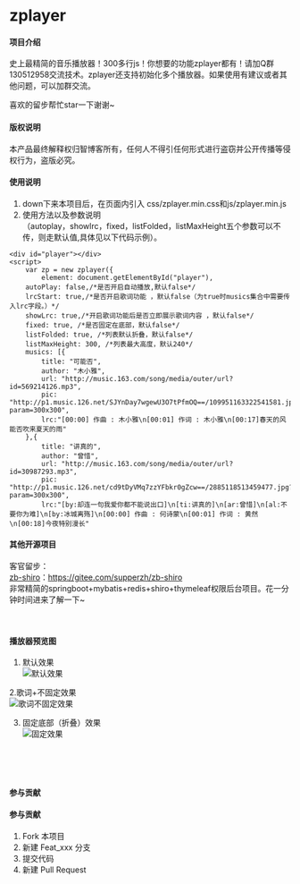 # zplayer

#### 项目介绍
史上最精简的音乐播放器！300多行js！你想要的功能zplayer都有！请加Q群130512958交流技术。zplayer还支持初始化多个播放器。如果使用有建议或者其他问题，可以加群交流。

喜欢的留步帮忙star一下谢谢~

#### 版权说明
本产品最终解释权归智博客所有，任何人不得引任何形式进行盗窃并公开传播等侵权行为，盗版必究。

#### 使用说明
1. down下来本项目后，在页面内引入 css/zplayer.min.css和js/zplayer.min.js
2. 使用方法以及参数说明<br/>（autoplay，showlrc，fixed，listFolded，listMaxHeight五个参数可以不传，则走默认值,具体见以下代码示例）。

```
<div id="player"></div>
<script>
    var zp = new zplayer({
        element: document.getElementById("player"),
	autoPlay: false,/*是否开启自动播放,默认false*/
	lrcStart: true,/*是否开启歌词功能 ，默认false（为true时musics集合中需要传入lrc字段。）*/
	showLrc: true,/*开启歌词功能后是否立即展示歌词内容 ，默认false*/
	fixed: true, /*是否固定在底部，默认false*/
	listFolded: true, /*列表默认折叠，默认false*/
	listMaxHeight: 300, /*列表最大高度，默认240*/
	musics: [{
	    title: "可能否",
	    author: "木小雅",
	    url: "http://music.163.com/song/media/outer/url?id=569214126.mp3",
	    pic: "http://p1.music.126.net/SJYnDay7wgewU3O7tPfmOQ==/109951163322541581.jpg?param=300x300",
	    lrc:"[00:00] 作曲 : 木小雅\n[00:01] 作词 : 木小雅\n[00:17]春天的风 能否吹来夏天的雨"
	},{
	    title: "讲真的",
	    author: "曾惜",
	    url: "http://music.163.com/song/media/outer/url?id=30987293.mp3",
	    pic: "http://p1.music.126.net/cd9tDyVMq7zzYFbkr0gZcw==/2885118513459477.jpg?param=300x300",
	    lrc:"[by:却连一句我爱你都不能说出口]\n[ti:讲真的]\n[ar:曾惜]\n[al:不要你为难]\n[by:冰城离殇]\n[00:00] 作曲 : 何诗蒙\n[00:01] 作词 : 黄然\n[00:18]今夜特别漫长"        

```



#### 其他开源项目
客官留步：<br>
[zb-shiro](https://gitee.com/supperzh/zb-shiro)：https://gitee.com/supperzh/zb-shiro<br/>
非常精简的springboot+mybatis+redis+shiro+thymeleaf权限后台项目。花一分钟时间进来了解一下~
<br/>
<br/>
<br/>


#### 播放器预览图
1. 默认效果<br/>
![默认效果](https://gitee.com/supperzh/zplayer/raw/master/img/default.png?v=1.0)

2.歌词+不固定效果<br/>
![歌词不固定效果](https://gitee.com/supperzh/zplayer/raw/master/img/lrc.png?v=1.0)

3. 固定底部（折叠）效果<br/>
![固定效果](https://gitee.com/supperzh/zplayer/raw/master/img/fixed.png?v=1.0)

<br/>
<br/>
<br/>

		        
#### 参与贡献

#### 参与贡献

1. Fork 本项目
2. 新建 Feat_xxx 分支
3. 提交代码
4. 新建 Pull Request


